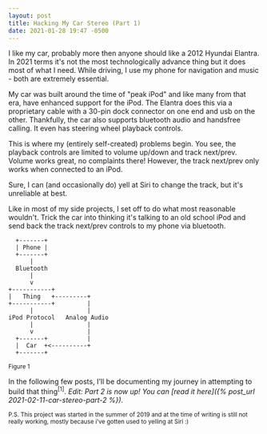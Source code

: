 ```yaml
---
layout: post
title: Hacking My Car Stereo (Part 1)
date: 2021-01-28 19:47 -0500
---
```

I like my car, probably more then anyone should like a 2012 Hyundai Elantra. In 2021 terms it's not the most technologically advance thing but it does most of what I need. While driving, I use my phone for navigation and music - both are extremely essential.

My car was built around the time of "peak iPod" and like many from that era, have enhanced support for the iPod. The Elantra does this via a proprietary cable with a 30-pin dock connector on one end and usb on the other. Thankfully, the car also supports bluetooth audio and handsfree calling. It even has steering wheel playback controls. 

This is where my (entirely self-created) problems begin. You see, the playback controls are limited to volume up/down and track next/prev. Volume works great, no complaints there! However, the track next/prev only works when connected to an iPod. 

Sure, I can (and occasionally do) yell at Siri to change the track, but it's unreliable at best.

Like in most of my side projects, I set off to do what most reasonable wouldn't. Trick the car into thinking it's talking to an old school iPod and send back the track next/prev controls to my phone via bluetooth. 

```
  +-------+
  | Phone |
  +-------+
      |
  Bluetooth
      |
      v
+-----------+
|   Thing   +---------+
+-----------+         |
      |               |
iPod Protocol   Analog Audio
      |               |
      v               |
  +-------+           |
  |  Car  +<----------+
  +-------+
```
<small>Figure 1</small>

In the following few posts, I'll be documenting my journey in attempting to build that thing<sup>[1]</sup>. *Edit: Part 2 is now up! You can [read it here]({% post_url 2021-02-11-car-stereo-part-2 %}).*

<small>P.S. This project was started in the summer of 2019 and at the time of writing is still not really working, mostly because i've gotten used to yelling at Siri :)</small>
